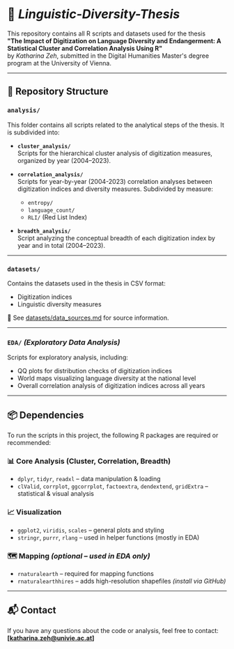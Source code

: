 # 📘 *Linguistic-Diversity-Thesis*

This repository contains all R scripts and datasets used for the thesis  
**"The Impact of Digitization on Language Diversity and Endangerment: A Statistical Cluster and Correlation Analysis Using R"**  
by *Katharina Zeh*, submitted in the Digital Humanities Master's degree program at the University of Vienna.

---

## 📁 Repository Structure

### `analysis/`
This folder contains all scripts related to the analytical steps of the thesis. It is subdivided into:

- **`cluster_analysis/`**  
  Scripts for the hierarchical cluster analysis of digitization measures, organized by year (2004–2023).

- **`correlation_analysis/`**  
  Scripts for year-by-year (2004-2023) correlation analyses between digitization indices and diversity measures. Subdivided by measure:
  - `entropy/`
  - `language_count/`
  - `RLI/` (Red List Index)

- **`breadth_analysis/`**  
  Script analyzing the conceptual breadth of each digitization index by year and in total (2004–2023).

---

### `datasets/`

Contains the datasets used in the thesis in CSV format:

- Digitization indices  
- Linguistic diversity measures  

📖 See [datasets/data_sources.md](datasets/data_sources.md) for source information.

---

### `EDA/` *(Exploratory Data Analysis)*
Scripts for exploratory analysis, including:
- QQ plots for distribution checks of digitization indices  
- World maps visualizing language diversity at the national level  
- Overall correlation analysis of digitization indices across all years

---

## 📦 Dependencies

To run the scripts in this project, the following R packages are required or recommended:

### 📊 Core Analysis (Cluster, Correlation, Breadth)
- `dplyr`, `tidyr`, `readxl` – data manipulation & loading
- `clValid`, `corrplot`, `ggcorrplot`, `factoextra`, `dendextend`, `gridExtra` – statistical & visual analysis

### 📈 Visualization
- `ggplot2`, `viridis`, `scales` – general plots and styling
- `stringr`, `purrr`, `rlang` – used in helper functions (mostly in EDA)

### 🗺️ Mapping *(optional – used in EDA only)*
- `rnaturalearth` – required for mapping functions
- `rnaturalearthhires` – adds high-resolution shapefiles *(install via GitHub)*

---


## 📬 Contact
If you have any questions about the code or analysis, feel free to contact: **[katharina.zeh@univie.ac.at]**
